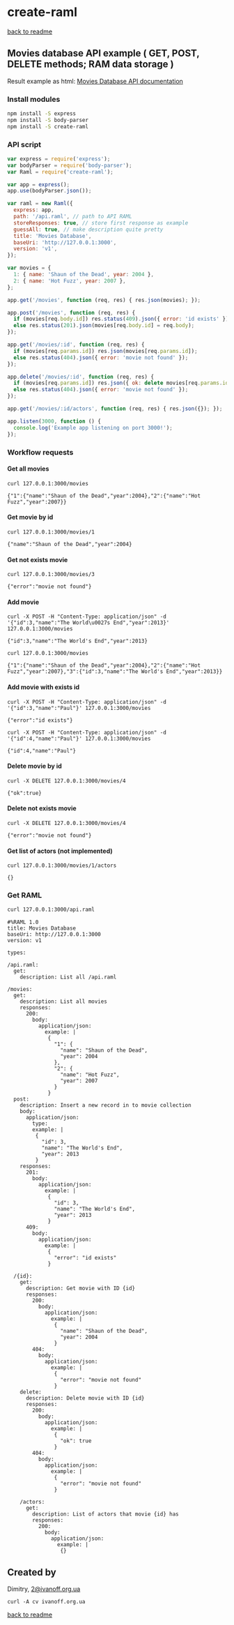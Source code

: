 # create-raml

[back to readme](../README.md)

## Movies database API example ( GET, POST, DELETE methods; RAM data storage )

Result example as html: [Movies Database API documentation](http://create-raml.simpleness.org/express_movies_api.html)


### Install modules

```bash
npm install -S express
npm install -S body-parser
npm install -S create-raml
```


### API script

```javascript
var express = require('express');
var bodyParser = require('body-parser');
var Raml = require('create-raml');

var app = express();
app.use(bodyParser.json());

var raml = new Raml({
  express: app,
  path: '/api.raml', // path to API RAML
  storeResponses: true, // store first response as example
  guessAll: true, // make description quite pretty
  title: 'Movies Database',
  baseUri: 'http://127.0.0.1:3000',
  version: 'v1',
});

var movies = {
  1: { name: 'Shaun of the Dead', year: 2004 },
  2: { name: 'Hot Fuzz', year: 2007 },
};

app.get('/movies', function (req, res) { res.json(movies); });

app.post('/movies', function (req, res) {
  if (movies[req.body.id]) res.status(409).json({ error: 'id exists' });
  else res.status(201).json(movies[req.body.id] = req.body);
});

app.get('/movies/:id', function (req, res) {
  if (movies[req.params.id]) res.json(movies[req.params.id]);
  else res.status(404).json({ error: 'movie not found' });
});

app.delete('/movies/:id', function (req, res) {
  if (movies[req.params.id]) res.json({ ok: delete movies[req.params.id] });
  else res.status(404).json({ error: 'movie not found' });
});

app.get('/movies/:id/actors', function (req, res) { res.json({}); });

app.listen(3000, function () {
  console.log('Example app listening on port 3000!');
});
```


### Workflow requests

#### Get all movies

```
curl 127.0.0.1:3000/movies
```
`{"1":{"name":"Shaun of the Dead","year":2004},"2":{"name":"Hot Fuzz","year":2007}}`


#### Get movie by id

```
curl 127.0.0.1:3000/movies/1
```
`{"name":"Shaun of the Dead","year":2004}`


#### Get not exists movie

```
curl 127.0.0.1:3000/movies/3
```
`{"error":"movie not found"}`


#### Add movie

```
curl -X POST -H "Content-Type: application/json" -d '{"id":3,"name":"The World\u0027s End","year":2013}' 127.0.0.1:3000/movies
```
`{"id":3,"name":"The World's End","year":2013}`

```
curl 127.0.0.1:3000/movies
```
`{"1":{"name":"Shaun of the Dead","year":2004},"2":{"name":"Hot Fuzz","year":2007},"3":{"id":3,"name":"The World's End","year":2013}}`


#### Add movie with exists id

```
curl -X POST -H "Content-Type: application/json" -d '{"id":3,"name":"Paul"}' 127.0.0.1:3000/movies
```
`{"error":"id exists"}`

```
curl -X POST -H "Content-Type: application/json" -d '{"id":4,"name":"Paul"}' 127.0.0.1:3000/movies
```
`{"id":4,"name":"Paul"}`


#### Delete movie by id

```
curl -X DELETE 127.0.0.1:3000/movies/4
```
`{"ok":true}`


#### Delete not exists movie

```
curl -X DELETE 127.0.0.1:3000/movies/4
```
`{"error":"movie not found"}`


#### Get list of actors (not implemented)

```
curl 127.0.0.1:3000/movies/1/actors
```
`{}`


### Get RAML

```bash
curl 127.0.0.1:3000/api.raml
```

```
#%RAML 1.0
title: Movies Database
baseUri: http://127.0.0.1:3000
version: v1

types:

/api.raml:
  get:
    description: List all /api.raml

/movies:
  get:
    description: List all movies
    responses:
      200:
        body:
          application/json:
            example: |
             {
               "1": {
                 "name": "Shaun of the Dead",
                 "year": 2004
               },
               "2": {
                 "name": "Hot Fuzz",
                 "year": 2007
               }
             }
  post:
    description: Insert a new record in to movie collection
    body:
      application/json:
        type: 
        example: |
         {
           "id": 3,
           "name": "The World's End",
           "year": 2013
         }
    responses:
      201:
        body:
          application/json:
            example: |
             {
               "id": 3,
               "name": "The World's End",
               "year": 2013
             }
      409:
        body:
          application/json:
            example: |
             {
               "error": "id exists"
             }
    
  /{id}:
    get:
      description: Get movie with ID {id}
      responses:
        200:
          body:
            application/json:
              example: |
               {
                 "name": "Shaun of the Dead",
                 "year": 2004
               }
        404:
          body:
            application/json:
              example: |
               {
                 "error": "movie not found"
               }
    delete:
      description: Delete movie with ID {id}
      responses:
        200:
          body:
            application/json:
              example: |
               {
                 "ok": true
               }
        404:
          body:
            application/json:
              example: |
               {
                 "error": "movie not found"
               }
      
    /actors:
      get:
        description: List of actors that movie {id} has
        responses:
          200:
            body:
              application/json:
                example: |
                 {}
```

## Created by

Dimitry, 2@ivanoff.org.ua

```curl -A cv ivanoff.org.ua```


[back to readme](../README.md)
